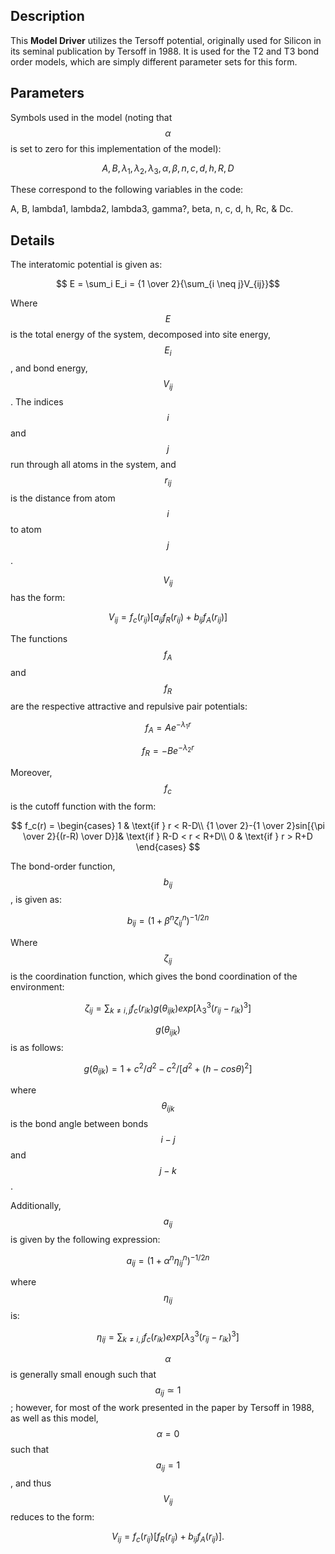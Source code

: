## Description
This **Model Driver** utilizes the Tersoff potential, originally used for Silicon in its seminal publication by Tersoff in 1988. It is used for the T2 and T3 bond order models, which are simply different parameter sets for this form.

## Parameters
Symbols used in the model (noting that $$\alpha$$ is set to zero for this implementation of the model):

$$ A, B, \lambda_1, \lambda_2, \lambda_3, \alpha, \beta, n, c, d, h, R, D $$

These correspond to the following variables in the code:

A, B, lambda1, lambda2, lambda3, gamma?, beta, n, c, d, h, Rc, & Dc.

## Details
The interatomic potential is given as:

$$ E = \sum_i E_i =  {1 \over 2}{\sum_{i \neq j}V_{ij}}$$

Where $$E$$ is the total energy of the system, decomposed into site energy, $$E_i$$, and bond energy, $$V_{ij}$$. The indices $$i$$ and $$j$$ run through all atoms in the system, and $$r_{ij}$$ is the distance from atom $$i$$ to atom $$j$$.

$$V_{ij}$$ has the form:

$$ V_{ij} =  f_c(r_{ij})[a_{ij}f_R(r_{ij})+b_{ij}f_A(r_{ij})] $$

The functions $$f_A$$ and $$f_R$$ are the respective attractive and repulsive pair potentials:

$$ f_A = Ae^{-\lambda_1r} $$

$$ f_R = -Be^{-\lambda_2r} $$

Moreover, $$f_c$$ is the cutoff function with the form:

$$ f_c(r) = \begin{cases}
      1 &  \text{if  } r < R-D\\
      {1 \over 2}-{1 \over 2}sin[{\pi \over 2}{(r-R) \over D}]& \text{if  } R-D < r < R+D\\
      0 & \text{if  } r > R+D
    \end{cases} $$

The bond-order function, $$b_{ij}$$, is given as:

$$b_{ij} = (1+\beta^n\zeta^n_{ij})^{-1 / 2n} $$

Where $$\zeta_{ij}$$ is the coordination function, which gives the bond coordination of the environment:

$$ \zeta_{ij} = \sum_{k \neq i,j}f_c(r_{ik})g(\theta_{ijk})exp[\lambda_3^3(r_{ij}-r_{ik})^3] $$

$$g(\theta_{ijk})$$ is as follows:

$$ g(\theta_{ijk}) = 1+c^2/d^2-c^2/[d^2+(h-cos\theta)^2] $$

where $$\theta_{ijk}$$ is the bond angle between bonds $$i-j$$ and $$j-k$$.


Additionally, $$ a_{ij} $$ is given by the following expression:

$$ a_{ij} = (1+\alpha^n\eta^n_{ij})^{-1/2n} $$

where $$\eta_{ij}$$ is:

$$ \eta_{ij} = \sum_{k \neq i,j} f_c(r_{ik})exp[\lambda_3^3(r_{ij}-r_{ik})^3] $$

$$\alpha$$ is generally small enough such that $$a_{ij} \simeq 1$$; however, for most of the work presented in the paper by Tersoff in 1988, as well as this model, $$\alpha=0$$ such that $$a_{ij}=1$$, and thus $$V_{ij}$$ reduces to the form:

$$ V_{ij} =  f_c(r_{ij})[f_R(r_{ij})+b_{ij}f_A(r_{ij})]. $$

